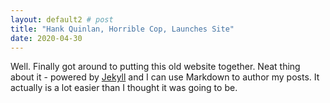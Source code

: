```yaml
---
layout: default2 # post
title: "Hank Quinlan, Horrible Cop, Launches Site"
date: 2020-04-30
---
```


Well. Finally got around to putting this old website together. Neat thing about it - powered by [Jekyll](http://jekyllrb.com) and I can use Markdown to author my posts. It actually is a lot easier than I thought it was going to be.
